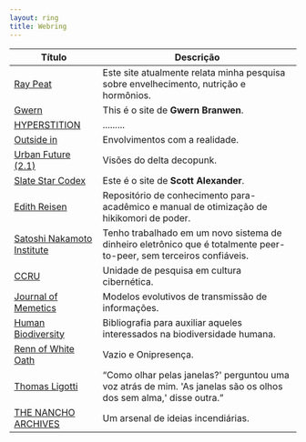 ```yaml
---
layout: ring
title: Webring
---
```

| Título    | Descrição                                             |
|-----------|-------------------------------------------------------|
| [Ray Peat](https://raypeat.com/)  | Este site atualmente relata minha pesquisa sobre envelhecimento, nutrição e hormônios.|
| [Gwern](https://gwern.net/index)  | This é o site de **Gwern Branwen**. |
| [HYPERSTITION](http://hyperstition.abstractdynamics.org/)  | ......... |
| [Outside in](https://web.archive.org/web/20180213122613/http://www.xenosystems.net/)| Envolvimentos com a realidade. |
| [Urban Future (2.1)](https://web.archive.org/web/20180126083013/http://www.ufblog.net/)| Visões do delta decopunk. |
| [Slate Star Codex](https://slatestarcodex.com/)| Este é o site de **Scott Alexander**. | 
| [Edith Reisen](http://reisen.netlify.app/) | Repositório de conhecimento para-acadêmico e manual de otimização de hikikomori de poder. |
| [Satoshi Nakamoto Institute](https://nakamotoinstitute.org/) | Tenho trabalhado em um novo sistema de dinheiro eletrônico que é totalmente peer-to-peer, sem terceiros confiáveis. |
| [CCRU](http://www.ccru.net/) | Unidade de pesquisa em cultura cibernética. | 
| [Journal of Memetics](https://web.archive.org/web/20180118114441/http://cfpm.org/jom-emit/all.html) | Modelos evolutivos de transmissão de informações. |
| [Human Biodiversity](https://www.humanbiologicaldiversity.com/) | Bibliografia para auxiliar aqueles interessados na biodiversidade humana. |
| [Renn of White Oath](https://whiteoath.net/) | Vazio e Onipresença. |
| [Thomas Ligotti](http://ligotti.net/?s=db75f909e907d113072ad860dbc55fef&styleid=75) | “Como olhar pelas janelas?' perguntou uma voz atrás de mim. 'As janelas são os olhos dos sem alma,' disse outra.” |
| [THE NANCHO ARCHIVES](https://www.nancho.net/arcmain.html)| Um arsenal de ideias incendiárias. |
